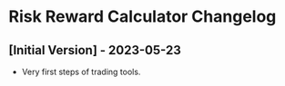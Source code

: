 # Risk Reward Calculator Changelog

## [Initial Version] - 2023-05-23

- Very first steps of trading tools.
